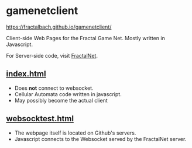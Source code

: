 # gamenetclient

https://fractalbach.github.io/gamenetclient/


Client-side Web Pages for the Fractal Game Net.  Mostly written in Javascript.


For Server-side code, visit [FractalNet](https://fractalbach.github.io/fractalnet/).

 

## [index.html](https://fractalbach.github.io/gamenetclient/index.html)

* Does **not** connect to websocket.
* Cellular Automata code written in javascript.
* May possibly become the actual client


## [websocktest.html](https://fractalbach.github.io/gamenetclient/websocktest.html)

* The webpage itself is located on Github's servers.
* Javascript connects to the Websocket served by the FractalNet server.
